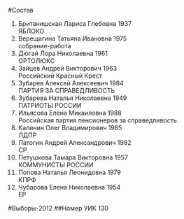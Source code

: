#Состав
1. Британишская Лариса Глебовна 1937   
    ЯБЛОКО
2. Верещагина Татьяна Ивановна 1975   
    собрание-работа
3. Дюгай Лора Николаевна 1961   
    ОРТОЛЮКС
4. Зайцев Андрей Викторович 1963   
    Российский Красный Крест
5. Зубарев Алексей Алексеевич 1984   
    ПАРТИЯ ЗА СПРАВЕДЛИВОСТЬ
6. Зубарева Наталья Николаевна 1949   
    ПАТРИОТЫ РОССИИ
7. Ильясова Елена Микаиловна 1988   
    Российская партия пенсионеров за справедливость
8. Калинин Олег Владимирович 1985   
    ЛДПР
9. Патогин Андрей Александрович 1982   
    СР
10. Петушкова Тамара Викторовна 1957   
    КОММУНИСТЫ РОССИИ
11. Попова Наталья Леонидовна 1979   
    КПРФ
12. Чубарова Елена Николаевна 1954   
    ЕР

#Выборы-2012
##Номер УИК
130